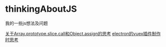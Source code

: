 # thinkingAboutJS

我的一些js想法及问题

[关于Array.prototype.slice.call和Object.assign的思考](https://github.com/hxkuc/thinkingAboutJS/issues/1)
[electron的vuex插件制作时思考](https://github.com/hxkuc/thinkingAboutJS/issues/2)

